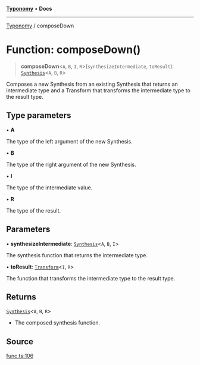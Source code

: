 [**Typonomy**](../README.md) • **Docs**

***

[Typonomy](../globals.md) / composeDown

# Function: composeDown()

> **composeDown**\<`A`, `B`, `I`, `R`\>(`synthesizeIntermediate`, `toResult`): [`Synthesis`](../type-aliases/Synthesis.md)\<`A`, `B`, `R`\>

Composes a new Synthesis from an existing Synthesis that returns an intermediate type
and a Transform that transforms the intermediate type to the result type.

## Type parameters

• **A**

The type of the left argument of the new Synthesis.

• **B**

The type of the right argument of the new Synthesis.

• **I**

The type of the intermediate value.

• **R**

The type of the result.

## Parameters

• **synthesizeIntermediate**: [`Synthesis`](../type-aliases/Synthesis.md)\<`A`, `B`, `I`\>

The synthesis function that returns the intermediate type.

• **toResult**: [`Transform`](../type-aliases/Transform.md)\<`I`, `R`\>

The function that transforms the intermediate type to the result type.

## Returns

[`Synthesis`](../type-aliases/Synthesis.md)\<`A`, `B`, `R`\>

- The composed synthesis function.

## Source

[func.ts:106](https://github.com/softcraft-development/typonomy/blob/289df70d83b2b1e3049cb23856e86e275cb8aa8a/src/func.ts#L106)
